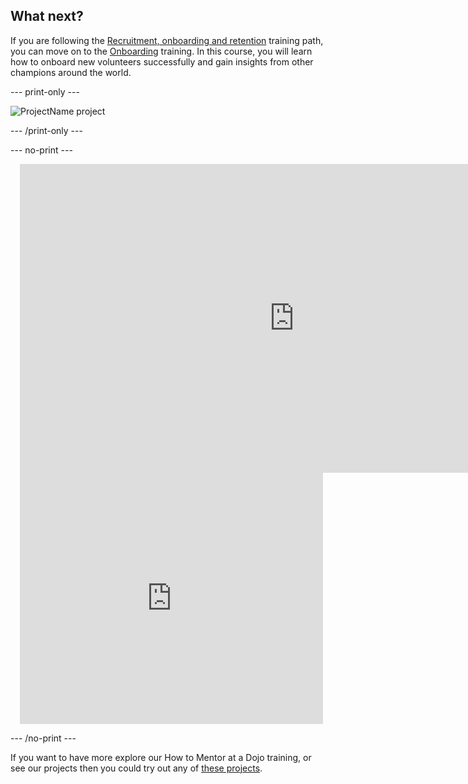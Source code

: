 ## What next?

If you are following the [Recruitment, onboarding and retention](https://projects.raspberrypi.org/en/raspberrypi/path-name) training path, you can move on to the [Onboarding](https://projects.raspberrypi.org/en/projects/project-name) training. In this course, you will learn how to onboard new volunteers successfully and gain insights from other champions around the world.

--- print-only ---

![ProjectName project](images/projectname-project.png)

--- /print-only ---

--- no-print ---

<div class="scratch-preview" style="margin-left: 15px;">
<iframe width="878" height="494" src="https://www.youtube.com/embed/Q6M0IdEn07E" title="Why volunteers help at their local CoderDojo" frameborder="0" allow="accelerometer; autoplay; clipboard-write; encrypted-media; gyroscope; picture-in-picture" allowfullscreen></iframe>
  
  <iframe allowtransparency="true" width="485" height="402" src="https://scratch.mit.edu/projects/embed/486719199/?autostart=false" frameborder="0"></iframe>
</div>

--- /no-print ---

If you want to have more explore our How to Mentor at a Dojo training, or see our projects then you could try out any of [these projects](https://projects.raspberrypi.org/en/projects).
